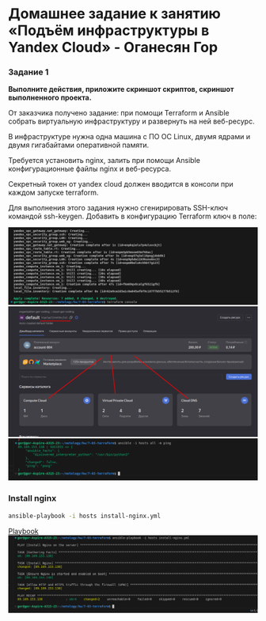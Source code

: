 # Домашнее задание к занятию «Подъём инфраструктуры в Yandex Cloud» - Оганесян Гор


### Задание 1 

**Выполните действия, приложите скриншот скриптов, скриншот выполненного проекта.**

От заказчика получено задание: при помощи Terraform и Ansible собрать виртуальную инфраструктуру и развернуть на ней веб-ресурс. 

В инфраструктуре нужна одна машина с ПО ОС Linux, двумя ядрами и двумя гигабайтами оперативной памяти. 

Требуется установить nginx, залить при помощи Ansible конфигурационные файлы nginx и веб-ресурса. 

Секретный токен от yandex cloud должен вводится в консоли при каждом запуске terraform.

Для выполнения этого задания нужно сгенирировать SSH-ключ командой ssh-keygen. Добавить в конфигурацию Terraform ключ в поле:


![Console](https://github.com/hovhannisyan-code/7-3-terraform/blob/master/img/screenshot_0.png)
![Yandex Cloud](https://github.com/hovhannisyan-code/7-3-terraform/blob/master/img/screenshot_1.png)
![Ansible Ping](https://github.com/hovhannisyan-code/7-3-terraform/blob/master/img/screenshot_2.png)

### Install nginx 
```bash
ansible-playbook -i hosts install-nginx.yml 
```
[Playbook](https://github.com/hovhannisyan-code/7-3-terraform/blob/master/install-nginx.yml)
![Ansible Nginx](https://github.com/hovhannisyan-code/7-3-terraform/blob/master/img/screenshot_3.png)